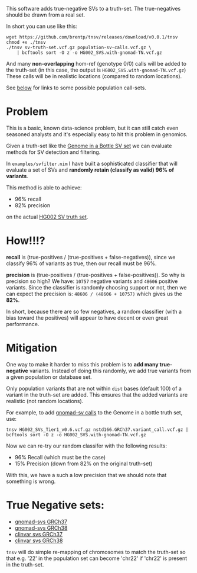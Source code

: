 This software adds true-negative SVs to a truth-set. The true-negatives should be drawn from a real set.

In short you can use like this:
```
wget https://github.com/brentp/tnsv/releases/download/v0.0.1/tnsv
chmod +x ./tnsv
./tnsv sv-truth-set.vcf.gz population-sv-calls.vcf.gz \
	| bcftools sort -O z -o HG002_SVS.with-gnomad-TN.vcf.gz
```

And many **non-overlapping** hom-ref (genotype 0/0) calls will be added to the truth-set (in this case, the output is `HG002_SVS.with-gnomad-TN.vcf.gz`)
These calls will be in realistic locations (compared to random locations).

See [below](#true-negative-sets) for links to some possible population call-sets.

# Problem

This is a basic, known data-science problem, but it can still catch even seasoned analysts and it's especially
easy to hit this problem in genomics.

Given a truth-set like the [Genome in a Bottle SV set](https://www.nature.com/articles/s41587-020-0538-8)
we can evaluate methods for SV detection and filtering.

In `examples/svfilter.nim` I have built a sophisticated classifier that will evaluate a set of SVs
and **randomly retain (classify as valid) 96% of variants**.

This method is able to achieve:
+ 96% recall
+ 82% precision

on the actual [HG002 SV truth set](https://ftp-trace.ncbi.nlm.nih.gov/giab/ftp/data/AshkenazimTrio/analysis/NIST_SVs_Integration_v0.6/HG002_SVs_Tier1_v0.6.vcf.gz). 

# How!!!?

**recall** is (true-positives / (true-positives + false-negatives)), since we classify 96% of variants
as true, then our recall must be 96%.


**precision** is (true-positives / (true-positives + false-positives)). So why is precision so high? 
We have: `10757` negative variants and `48606` positive variants. Since the classifier is randomly choosing support
or not, then we can expect the precision is: `48606 / (48606 + 10757)` which gives us the **82%**.


In short, because there are so few negatives, a random classifier (with a bias toward the positives) will appear to have decent or even
great performance.

# Mitigation

One way to make it harder to miss this problem is to **add many true-negative** variants.
Instead of doing this randomly, we add true variants from a given population or database set.

Only population variants that are not within `dist` bases (default 100) of a variant in the truth-set are added.
This ensures that the added variants are realistic (not random locations).

For example, to add [gnomad-sv calls](https://ftp.ncbi.nlm.nih.gov/pub/dbVar/data/Homo_sapiens/by_study/vcf/nstd166.GRCh37.variant_call.vcf.gz) to the Genome in a bottle truth set, use:
```
tnsv HG002_SVs_Tier1_v0.6.vcf.gz nstd166.GRCh37.variant_call.vcf.gz | bcftools sort -O z -o HG002_SVS.with-gnomad-TN.vcf.gz
```

Now we can re-try our random classifer with the following results:

+ 96% Recall (which must be the case)
+ 15% Precision (down from 82% on the original truth-set)

With this, we have a such a low precision that we should note that something is wrong.

# True Negative sets:

+ [gnomad-svs GRCh37](https://ftp.ncbi.nlm.nih.gov/pub/dbVar/data/Homo_sapiens/by_study/vcf/nstd166.GRCh37.variant_call.vcf.gz)
+ [gnomad-svs GRCh38](https://ftp.ncbi.nlm.nih.gov/pub/dbVar/data/Homo_sapiens/by_study/vcf/nstd166.GRCh38.variant_call.vcf.gz)
+ [clinvar svs GRCh37](https://ftp.ncbi.nlm.nih.gov/pub/dbVar/data/Homo_sapiens/by_study/vcf/nstd102.GRCh37.variant_call.vcf.gz)
+ [clinvar svs GRCh38](https://ftp.ncbi.nlm.nih.gov/pub/dbVar/data/Homo_sapiens/by_study/vcf/nstd102.GRCh38.variant_call.vcf.gz)

`tnsv` will do simple re-mapping of chromosomes to match the truth-set so that e.g. '22' in the population set can become 'chr22'
if 'chr22' is present in the truth-set.


